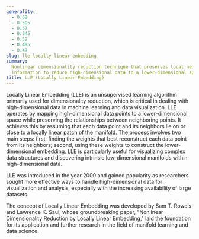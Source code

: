 ```yaml
---
generality:
  - 0.62
  - 0.595
  - 0.57
  - 0.545
  - 0.52
  - 0.495
  - 0.47
slug: lle-locally-linear-embedding
summary:
  Nonlinear dimensionality reduction technique that preserves local neighborhood
  information to reduce high-dimensional data to a lower-dimensional space.
title: LLE (Locally Linear Embedding)
---
```


Locally Linear Embedding (LLE) is an unsupervised learning algorithm primarily used for dimensionality reduction, which is critical in dealing with high-dimensional data in machine learning and data visualization. LLE operates by mapping high-dimensional data points to a lower-dimensional space while preserving the relationships between neighboring points. It achieves this by assuming that each data point and its neighbors lie on or close to a locally linear patch of the manifold. The process involves two main steps: first, finding the weights that best reconstruct each data point from its neighbors; second, using these weights to construct the lower-dimensional embedding. LLE is particularly useful for visualizing complex data structures and discovering intrinsic low-dimensional manifolds within high-dimensional data.

LLE was introduced in the year 2000 and gained popularity as researchers sought more effective ways to handle high-dimensional data for visualization and analysis, especially with the increasing availability of large datasets.

The concept of Locally Linear Embedding was developed by Sam T. Roweis and Lawrence K. Saul, whose groundbreaking paper, "Nonlinear Dimensionality Reduction by Locally Linear Embedding," laid the foundation for its application and further research in the field of manifold learning and data science.
